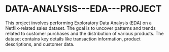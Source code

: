 # DATA-ANALYSIS---EDA---PROJECT
This project involves performing Exploratory Data Analysis (EDA) on a Netflix-related sales dataset. The goal is to uncover patterns and trends related to customer purchases and the distribution of various products. The dataset contains key details like transaction information, product descriptions, and customer data.
